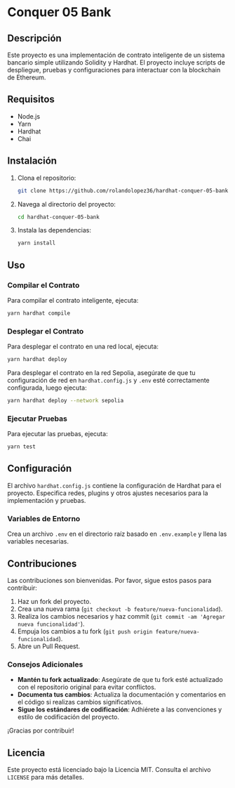 # Conquer 05 Bank

## Descripción

Este proyecto es una implementación de contrato inteligente de un sistema bancario simple utilizando Solidity y Hardhat. El proyecto incluye scripts de despliegue, pruebas y configuraciones para interactuar con la blockchain de Ethereum.

## Requisitos

- Node.js
- Yarn
- Hardhat
- Chai

## Instalación

1. Clona el repositorio:

   ```bash
   git clone https://github.com/rolandolopez36/hardhat-conquer-05-bank.git
   ```

2. Navega al directorio del proyecto:

   ```bash
   cd hardhat-conquer-05-bank
   ```

3. Instala las dependencias:

   ```bash
   yarn install
   ```

## Uso

### Compilar el Contrato

Para compilar el contrato inteligente, ejecuta:

```bash
yarn hardhat compile
```

### Desplegar el Contrato

Para desplegar el contrato en una red local, ejecuta:

```bash
yarn hardhat deploy
```

Para desplegar el contrato en la red Sepolia, asegúrate de que tu configuración de red en `hardhat.config.js` y `.env` esté correctamente configurada, luego ejecuta:

```bash
yarn hardhat deploy --network sepolia
```

### Ejecutar Pruebas

Para ejecutar las pruebas, ejecuta:

```bash
yarn test
```

## Configuración

El archivo `hardhat.config.js` contiene la configuración de Hardhat para el proyecto. Especifica redes, plugins y otros ajustes necesarios para la implementación y pruebas.

### Variables de Entorno

Crea un archivo `.env` en el directorio raíz basado en `.env.example` y llena las variables necesarias.

## Contribuciones

Las contribuciones son bienvenidas. Por favor, sigue estos pasos para contribuir:

1. Haz un fork del proyecto.
2. Crea una nueva rama (`git checkout -b feature/nueva-funcionalidad`).
3. Realiza los cambios necesarios y haz commit (`git commit -am 'Agregar nueva funcionalidad'`).
4. Empuja los cambios a tu fork (`git push origin feature/nueva-funcionalidad`).
5. Abre un Pull Request.

### Consejos Adicionales

- **Mantén tu fork actualizado**: Asegúrate de que tu fork esté actualizado con el repositorio original para evitar conflictos.
- **Documenta tus cambios**: Actualiza la documentación y comentarios en el código si realizas cambios significativos.
- **Sigue los estándares de codificación**: Adhiérete a las convenciones y estilo de codificación del proyecto.

¡Gracias por contribuir!

## Licencia

Este proyecto está licenciado bajo la Licencia MIT. Consulta el archivo `LICENSE` para más detalles.
